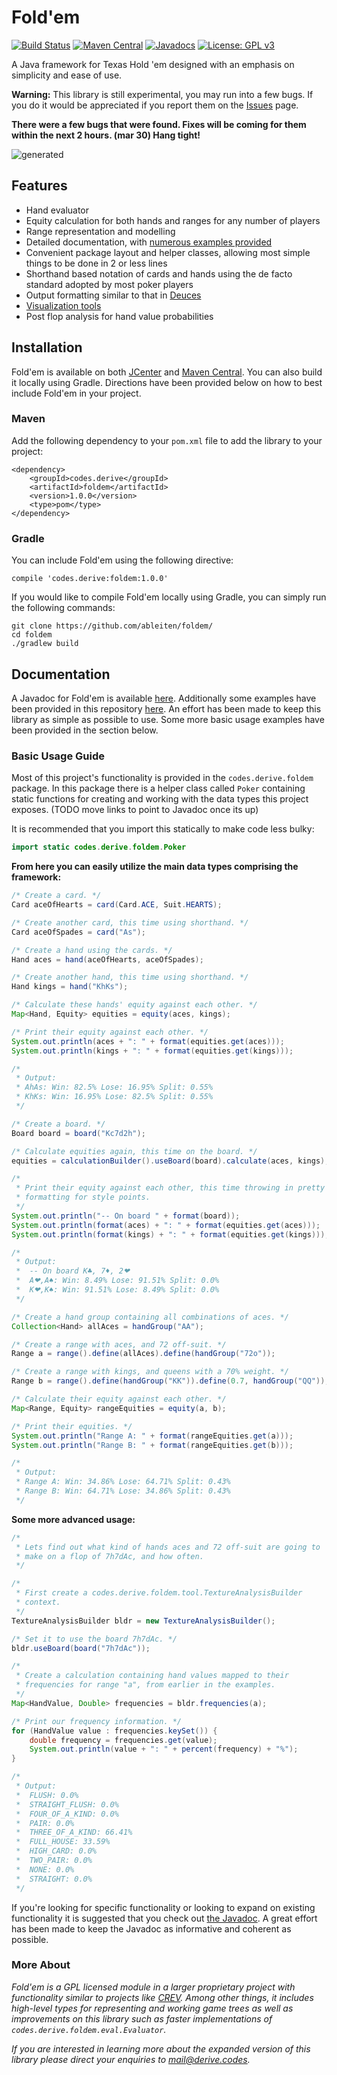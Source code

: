 # Fold'em
[![Build Status](https://travis-ci.com/ableiten/foldem.svg?token=BhqqkCqh5epy6HEo9gsq&branch=master)](https://travis-ci.com/ableiten/foldem) [![Maven Central](https://maven-badges.herokuapp.com/maven-central/codes.derive/foldem/badge.svg)](https://maven-badges.herokuapp.com/maven-central/codes.derive/foldem) [![Javadocs](http://javadoc.io/badge/codes.derive/foldem.svg?color=red&label=documentation)](http://javadoc.io/doc/codes.derive/foldem) [![License: GPL v3](https://img.shields.io/badge/License-GPL%20v3-blue.svg)](http://www.gnu.org/licenses/gpl-3.0)

A Java framework for Texas Hold 'em designed with an emphasis on simplicity and ease of use.

**Warning:** This library is still experimental, you may run into a few bugs. If you do it would be appreciated if you report them on the [Issues](https://github.com/ableiten/foldem/issues) page.

**There were a few bugs that were found. Fixes will be coming for them within the next 2 hours. (mar 30) Hang tight!**

![generated](https://cloud.githubusercontent.com/assets/22860251/24421063/72424652-1451-11e7-9f28-fe91c256f4f3.png)

## Features
- Hand evaluator
- Equity calculation for both hands and ranges for any number of players
- Range representation and modelling
- Detailed documentation, with [numerous examples provided](https://github.com/ableiten/foldem/tree/master/src/main/java/codes/derive/foldem/example)
- Convenient package layout and helper classes, allowing most simple things to be done in 2 or less lines
- Shorthand based notation of cards and hands using the de facto standard adopted by most poker players
- Output formatting similar to that in [Deuces](https://github.com/worldveil/deuces)
- [Visualization tools](https://cloud.githubusercontent.com/assets/22860251/24349083/7085e25a-133a-11e7-8649-f0a3ab6bcd58.png)
- Post flop analysis for hand value probabilities

## Installation
Fold'em is available on both [JCenter](https://bintray.com/bintray/jcenter) and [Maven Central](https://mvnrepository.com/). You can also build it locally using Gradle. Directions have been provided below on how to best include Fold'em in your project.

### Maven
Add the following dependency to your `pom.xml` file to add the library to your project:
```
<dependency>
	<groupId>codes.derive</groupId>
	<artifactId>foldem</artifactId>
	<version>1.0.0</version>
	<type>pom</type>
</dependency>
```

### Gradle

You can include Fold'em using the following directive:
```
compile 'codes.derive:foldem:1.0.0'
```

If you would like to compile Fold'em locally using Gradle, you can simply run the following commands:
```
git clone https://github.com/ableiten/foldem/
cd foldem
./gradlew build
```

## Documentation
A Javadoc for Fold'em is available [here](http://javadoc.io/doc/codes.derive/foldem/1.0.1). Additionally some examples have been provided in this repository [here](/src/main/java/codes/derive/foldem/example). An effort has been made to keep this library as simple as possible to use. Some more basic usage examples have been provided in the section below.

### Basic Usage Guide
Most of this project's functionality is provided in the `codes.derive.foldem` package. In this package there is a helper class called `Poker` containing static functions for creating and working with the data types this project exposes. (TODO move links to point to Javadoc once its up)

It is recommended that you import this statically to make code less bulky:
```java
import static codes.derive.foldem.Poker
```

**From here you can easily utilize the main data types comprising the framework:**
```java
/* Create a card. */
Card aceOfHearts = card(Card.ACE, Suit.HEARTS);

/* Create another card, this time using shorthand. */
Card aceOfSpades = card("As");

/* Create a hand using the cards. */
Hand aces = hand(aceOfHearts, aceOfSpades);

/* Create another hand, this time using shorthand. */
Hand kings = hand("KhKs");

/* Calculate these hands' equity against each other. */
Map<Hand, Equity> equities = equity(aces, kings);

/* Print their equity against each other. */
System.out.println(aces + ": " + format(equities.get(aces)));
System.out.println(kings + ": " + format(equities.get(kings)));

/*
 * Output:
 * AhAs: Win: 82.5% Lose: 16.95% Split: 0.55%
 * KhKs: Win: 16.95% Lose: 82.5% Split: 0.55%
 */

/* Create a board. */
Board board = board("Kc7d2h");

/* Calculate equities again, this time on the board. */
equities = calculationBuilder().useBoard(board).calculate(aces, kings);

/* 
 * Print their equity against each other, this time throwing in pretty
 * formatting for style points.
 */
System.out.println("-- On board " + format(board));
System.out.println(format(aces) + ": " + format(equities.get(aces)));
System.out.println(format(kings) + ": " + format(equities.get(kings)));

/*
 * Output:
 * 	-- On board K♣, 7♦, 2❤
 * 	A❤,A♠: Win: 8.49% Lose: 91.51% Split: 0.0%
 * 	K❤,K♠: Win: 91.51% Lose: 8.49% Split: 0.0%
 */

/* Create a hand group containing all combinations of aces. */
Collection<Hand> allAces = handGroup("AA");

/* Create a range with aces, and 72 off-suit. */
Range a = range().define(allAces).define(handGroup("72o"));

/* Create a range with kings, and queens with a 70% weight. */
Range b = range().define(handGroup("KK")).define(0.7, handGroup("QQ"));

/* Calculate their equity against each other. */
Map<Range, Equity> rangeEquities = equity(a, b);

/* Print their equities. */
System.out.println("Range A: " + format(rangeEquities.get(a)));
System.out.println("Range B: " + format(rangeEquities.get(b)));

/*
 * Output:
 * Range A: Win: 34.86% Lose: 64.71% Split: 0.43%
 * Range B: Win: 64.71% Lose: 34.86% Split: 0.43%
 */
```

**Some more advanced usage:**
```java
/*
 * Lets find out what kind of hands aces and 72 off-suit are going to
 * make on a flop of 7h7dAc, and how often.
 */

/*
 * First create a codes.derive.foldem.tool.TextureAnalysisBuilder
 * context.
 */
TextureAnalysisBuilder bldr = new TextureAnalysisBuilder();

/* Set it to use the board 7h7dAc. */
bldr.useBoard(board("7h7dAc"));

/*
 * Create a calculation containing hand values mapped to their
 * frequencies for range "a", from earlier in the examples.
 */
Map<HandValue, Double> frequencies = bldr.frequencies(a);

/* Print our frequency information. */
for (HandValue value : frequencies.keySet()) {
	double frequency = frequencies.get(value);
	System.out.println(value + ": " + percent(frequency) + "%");
}

/*
 * Output:
 * 	FLUSH: 0.0%
 * 	STRAIGHT_FLUSH: 0.0%
 * 	FOUR_OF_A_KIND: 0.0%
 * 	PAIR: 0.0%
 * 	THREE_OF_A_KIND: 66.41%
 * 	FULL_HOUSE: 33.59%
 * 	HIGH_CARD: 0.0%
 * 	TWO_PAIR: 0.0%
 * 	NONE: 0.0%
 * 	STRAIGHT: 0.0%
 */

```

If you're looking for specific functionality or looking to expand on existing functionality it is suggested that you check out [the Javadoc](http://javadoc.io/doc/codes.derive/foldem/1.0.1). A great effort has been made to keep the Javadoc as informative and coherent as possible.

### More About
*Fold'em is a GPL licensed module in a larger proprietary project with functionality similar to projects like [CREV](http://gtorangebuilder.com/). Among other things, it includes high-level types for representing and working game trees as well as improvements on this library such as faster implementations of `codes.derive.foldem.eval.Evaluator`.*

*If you are interested in learning more about the expanded version of this library please direct your enquiries to mail@derive.codes.*
